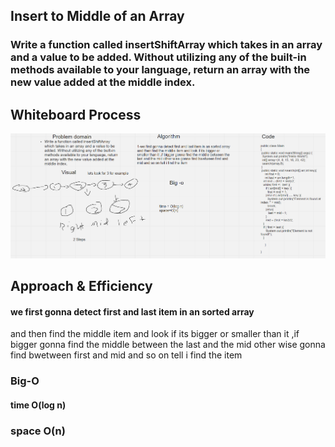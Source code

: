 ## Insert to Middle of an Array

### Write a function called insertShiftArray which takes in an array and a value to be added. Without utilizing any of the built-in methods available to your language, return an array with the new value added at the middle index. 


## Whiteboard Process 

![whightboard](https://github.com/Kafaween/data-structures-and-algorithms/blob/main/java/insertShiftArray/binarysearch.PNG?raw=true) 


## Approach & Efficiency

#### we first gonna detect first and last item in an sorted array
and then find the middle item and look if its bigger or smaller than it ,if bigger gonna find the middle between the last and the mid other wise gonna find bwetween first and mid and so on tell i find the item 

### Big-O 

#### time O(log n) 

### space O(n)
